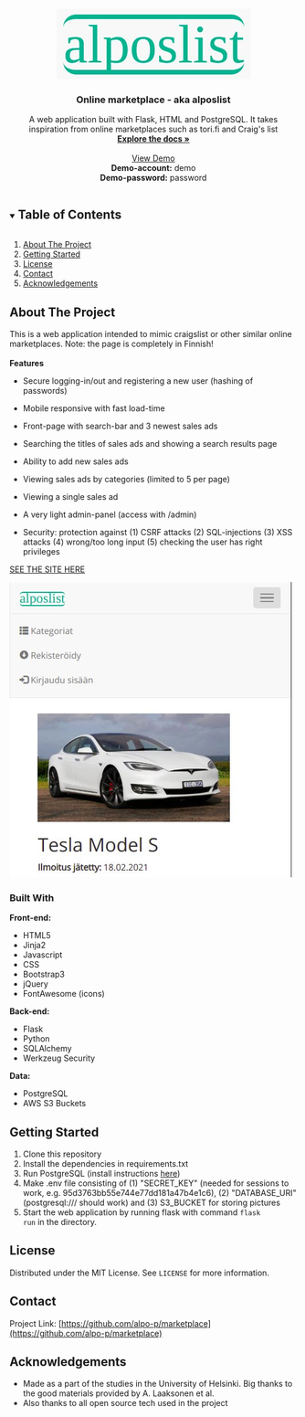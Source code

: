 <!-- PROJECT LOGO -->
<br />
<p align="center">
  <a href="https://github.com/alpo-p/marketplace">
    <img src="logo.jpg" width="340" height="123">
  </a>
 </p>

  <h3 align="center">Online marketplace - aka alposlist</h3>

  <p align="center">
    A web application built with Flask, HTML and PostgreSQL. It takes inspiration from online marketplaces such as tori.fi and Craig's list
    <br />
    <a href="https://github.com/alpo-p/marketplace"><strong>Explore the docs »</strong></a>
    <br />
    <br />
    <a href="https://alposlist.herokuapp.com/">View Demo</a>
    <br />
    <b>Demo-account:</b> demo
    <br />
    <b>Demo-password:</b> password
  </p>
</p>



<!-- TABLE OF CONTENTS -->
<details open="open">
  <summary><h2 style="display: inline-block">Table of Contents</h2></summary>
  <ol>
    <li>
      <a href="#about-the-project">About The Project</a>
    </li>
    <li>
      <a href="#getting-started">Getting Started</a>
    </li>
    <li><a href="#license">License</a></li>
    <li><a href="#contact">Contact</a></li>
    <li><a href="#acknowledgements">Acknowledgements</a></li>
  </ol>
</details>



<!-- ABOUT THE PROJECT -->
## About The Project
This is a web application intended to mimic craigslist or other similar online marketplaces. Note: the page is completely in Finnish!
<br /><br />
<strong>Features</strong>
* Secure logging-in/out and registering a new user (hashing of passwords)
* Mobile responsive with fast load-time
* Front-page with search-bar and 3 newest sales ads
* Searching the titles of sales ads and showing a search results page
* Ability to add new sales ads
* Viewing sales ads by categories (limited to 5 per page)
* Viewing a single sales ad
* A very light admin-panel (access with <url>/admin)

* Security: protection against (1) CSRF attacks (2) SQL-injections (3) XSS attacks (4) wrong/too long input (5) checking the user has right privileges

<a href="alposlist.herokuapp.com">SEE THE SITE HERE</a>

![Marketplace Screen Shot][product-screenshot]

### Built With

<strong>Front-end:</strong>
* HTML5
* Jinja2
* Javascript
* CSS
* Bootstrap3
* jQuery
* FontAwesome (icons)

<strong>Back-end:</strong>
* Flask
* Python
* SQLAlchemy
* Werkzeug Security

<strong>Data:</strong>
* PostgreSQL
* AWS S3 Buckets  



<!-- GETTING STARTED -->
## Getting Started

1. Clone this repository 
2. Install the dependencies in requirements.txt
3. Run PostgreSQL (install instructions <a href="https://github.com/hy-tsoha/local-pg">here</a>)
4. Make .env file consisting of (1) "SECRET_KEY" (needed for sessions to work, e.g. 95d3763bb55e744e77dd181a47b4e1c6), (2) "DATABASE_URI" (postgresql:/// should work) and (3) S3_BUCKET for storing pictures
5. Start the web application by running flask with command <code>flask run</code> in the directory.

<!-- LICENSE -->
## License

Distributed under the MIT License. See `LICENSE` for more information.



<!-- CONTACT -->
## Contact

Project Link: [https://github.com/alpo-p/marketplace](https://github.com/alpo-p/marketplace)



<!-- ACKNOWLEDGEMENTS -->
## Acknowledgements

* Made as a part of the studies in the University of Helsinki. Big thanks to the good materials provided by A. Laaksonen et al.
* Also thanks to all open source tech used in the project 





<!-- MARKDOWN LINKS & IMAGES -->
[contributors-shield]: https://img.shields.io/github/contributors/alpo-p/marketplace.svg?style=for-the-badge
[contributors-url]: https://github.com/alpo-p/marketplace/graphs/contributors
[forks-shield]: https://img.shields.io/github/forks/alpo-p/marketplace.svg?style=for-the-badge
[forks-url]: https://github.com/alpo-p/marketplace/network/members
[stars-shield]: https://img.shields.io/github/stars/alpo-p/marketplace.svg?style=for-the-badge
[stars-url]: https://github.com/alpo-p/marketplace/stargazers
[issues-shield]: https://img.shields.io/github/issues/alpo-p/marketplace.svg?style=for-the-badge
[issues-url]: https://github.com/alpo-p/marketplace/issues
[license-shield]: https://img.shields.io/github/license/alpo-p/marketplace.svg?style=for-the-badge
[license-url]: https://github.com/alpo-p/marketplace/blob/master/LICENSE.txt
[linkedin-shield]: https://img.shields.io/badge/-LinkedIn-black.svg?style=for-the-badge&logo=linkedin&colorB=555
[linkedin-url]: https://linkedin.com/in/alpopanula
[product-screenshot]: screenshot-mobile.jpg


